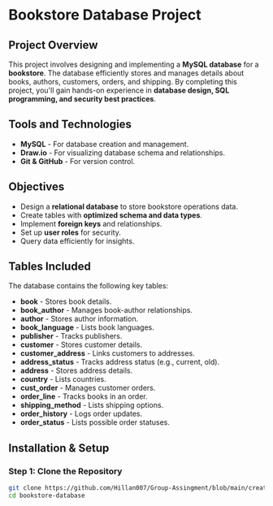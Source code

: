 # Bookstore Database Project

##  Project Overview
This project involves designing and implementing a **MySQL database** for a **bookstore**. The database efficiently stores and manages details about books, authors, customers, orders, and shipping. By completing this project, you'll gain hands-on experience in **database design, SQL programming, and security best practices**.

##  Tools and Technologies
- **MySQL** - For database creation and management.
- **Draw.io** - For visualizing database schema and relationships.
- **Git & GitHub** - For version control.

## Objectives
- Design a **relational database** to store bookstore operations data.
- Create tables with **optimized schema and data types**.
- Implement **foreign keys** and relationships.
- Set up **user roles** for security.
- Query data efficiently for insights.

##  Tables Included
The database contains the following key tables:
- **book** - Stores book details.
- **book_author** - Manages book-author relationships.
- **author** - Stores author information.
- **book_language** - Lists book languages.
- **publisher** - Tracks publishers.
- **customer** - Stores customer details.
- **customer_address** - Links customers to addresses.
- **address_status** - Tracks address status (e.g., current, old).
- **address** - Stores address details.
- **country** - Lists countries.
- **cust_order** - Manages customer orders.
- **order_line** - Tracks books in an order.
- **shipping_method** - Lists shipping options.
- **order_history** - Logs order updates.
- **order_status** - Lists possible order statuses.

##  Installation & Setup
### **Step 1: Clone the Repository**
```sh
git clone https://github.com/Hillan007/Group-Assingment/blob/main/create%20db
cd bookstore-database
